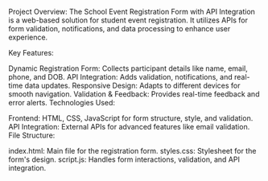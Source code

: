 Project Overview:
The School Event Registration Form with API Integration is a web-based solution for student event registration. It utilizes APIs for form validation, notifications, and data processing to enhance user experience.

Key Features:

Dynamic Registration Form: Collects participant details like name, email, phone, and DOB.
API Integration: Adds validation, notifications, and real-time data updates.
Responsive Design: Adapts to different devices for smooth navigation.
Validation & Feedback: Provides real-time feedback and error alerts.
Technologies Used:

Frontend: HTML, CSS, JavaScript for form structure, style, and validation.
API Integration: External APIs for advanced features like email validation.
File Structure:

index.html: Main file for the registration form.
styles.css: Stylesheet for the form's design.
script.js: Handles form interactions, validation, and API integration.
